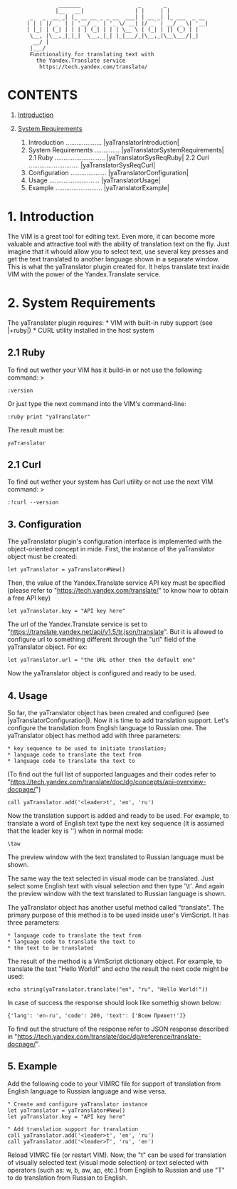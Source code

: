 
                    _______                  _       _               
                   |__   __|                | |     | |              
           _   _  __ _| |_ __ __ _ _ __  ___| | __ _| |_ ___  _ __   
          | | | |/ _` | | '__/ _` | '_ \/ __| |/ _` | __/ _ \| '__| 
          | |_| | (_| | | | | (_| | | | \__ \ | (_| | || (_) | |     
           \__, |\__,_|_|_|  \__,_|_| |_|___/_|\__,_|\__\___/|_|     
            __/ |                                                    
           |___/                                                     
		   Functionality for translating text with 
			 the Yandex.Translate service
		      https://tech.yandex.com/translate/


# CONTENTS                                               

1. [Introduction](#1.-Introduction)
2. [System Requirements](#System-Requirements)

	1. Introduction  .................... |yaTranslatorIntroduction|  
	2. System Requirements .............. |yaTranslatorSystemRequirements|
	2.1 Ruby ............................ |yaTranslatorSysReqRuby|
	2.2 Curl ............................ |yaTranslatorSysReqCurl|
	3. Configuration .................... |yaTranslatorConfiguration|
	4. Usage ............................ |yaTranslatorUsage|
	5. Example .......................... |yaTranslatorExample|

# 1. Introduction                               

The VIM is a great tool for editing text. Even more, it can become more
valuable and attractive tool with the ability of translation text on the fly.
Just imagine that it whould allow you to select text, use several key presses
and get the text translated to another language shown in a separate window.
This is what the yaTranslator plugin created for. It helps translate text
inside VIM with the power of the Yandex.Translate service.

# 2. System Requirements                       

The yaTranslater plugin requires:
	* VIM with built-in ruby support (see |+ruby|)
	* CURL utility installed in the host system

## 2.1 Ruby                                         

To find out wether your VIM has it build-in or not use the following command: >

	:version 

Or just type the next command into the VIM's command-line: 

	:ruby print "yaTranslator"

The result must be: 

	yaTranslator

## 2.1 Curl                                          

To find out wether your system has Curl utility or not use the next 
VIM command: >

	:!curl --version

## 3. Configuration                              

The yaTranslator plugin's configuration interface is implemented with the 
object-oriented concept in mide. First, the instance of the yaTranslator
object must be created:

	let yaTranslator = yaTranslator#New()

Then, the value of the Yandex.Translate service API key must be specified
(please refer to "https://tech.yandex.com/translate/" to know how to obtain
a free API key)

	let yaTranslator.key = "API key here"

The url of the Yandex.Translate service is set to
"https://translate.yandex.net/api/v1.5/tr.json/translate". But it is allowed
to configure url to something different through the "url" field of the
yaTranslator object. For ex:

	let yaTranslator.url = "the URL other then the default one"

Now the yaTranslator object is configured and ready to be used.

## 4. Usage                                            

So far, the yaTranslator object has been created and configured (see
|yaTranslatorConfiguration|). Now it is time to add translation support.
Let's configure the translation from English language to Russian one.  The
yaTranslator object has method add with three parameters: 

	* key sequence to be used to initiate translation; 
	* language code to translate the text from
	* language code to translate the text to

(To find out the full list of supported languages and their codes refer to
"https://tech.yandex.com/translate/doc/dg/concepts/api-overview-docpage/")

	call yaTranslator.add('<leader>t', 'en', 'ru')

Now the translation support is added and ready to be used.  For example, to
translate a word of English text type the next key sequence (it is assumed
that the leader key is '\') when in normal mode:

	\taw

The preview window with the text translated to Russian language must be shown.

The same way the text selected in visual mode can be translated. Just select
some English text with visual selection and then type '\t'. And again the
preview window with the text translated to Russian language is shown.

The yaTranslator object has another useful method called "translate".  The
primary purpose of this method is to be used inside user's VimScript.  It has
three parameters:

	* language code to translate the text from
	* language code to translate the text to
	* the text to be translated

The result of the method is a VimScript dictionary object. For example, to
translate the text "Hello World!" and echo the result the next code might be
used:

	echo string(yaTranslator.translate("en", "ru", "Hello World!")) 

In case of success the response should look like somethig shown below:

	{'lang': 'en-ru', 'code': 200, 'text': ['Всем Привет!']} 

To find out the structure of the response refer to JSON response described in
"https://tech.yandex.com/translate/doc/dg/reference/translate-docpage/".

## 5. Example                                          

Add the following code to your VIMRC file for support of translation from
English language to Russian language and wise versa.

	" Create and configure yaTranslator instance
	let yaTranslator = yaTranslator#New()
	let yaTranslator.key = "API key here"

	" Add translation support for translation 
	call yaTranslator.add('<leader>t', 'en', 'ru')
	call yaTranslator.add('<leader>T', 'ru', 'en')

Reload VIMRC file (or restart VIM). Now, the "<leader>t" can be used for
translation of visually selected text (visual mode selection) or text selected
with operators (such as: w, b, aw, ap, etc.) from English to Russian and use
"<leader>T" to do translation from Russian to English.
